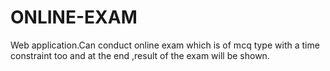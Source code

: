 # ONLINE-EXAM
Web application.Can conduct online exam which is of mcq type with a time constraint too and at the end ,result of the exam will be shown.
